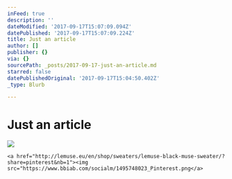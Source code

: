 ```yaml
---
inFeed: true
description: ''
dateModified: '2017-09-17T15:07:09.094Z'
datePublished: '2017-09-17T15:07:09.224Z'
title: Just an article
author: []
publisher: {}
via: {}
sourcePath: _posts/2017-09-17-just-an-article.md
starred: false
datePublishedOriginal: '2017-09-17T15:04:50.402Z'
_type: Blurb

---
```

# Just an article
![](https://the-grid-user-content.s3-us-west-2.amazonaws.com/e0261adb-1663-423e-90af-a77dfbc2a12e.png)

    <a href="http://lemuse.eu/en/shop/sweaters/lemuse-black-muse-sweater/?share=pinterest&nb=1"><img src="https://www.bbiab.com/socialm/1495748023_Pinterest.png</a>